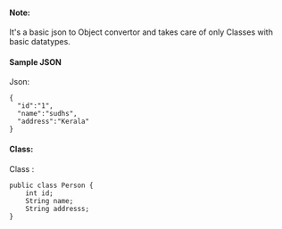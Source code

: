 #### Note:
It's a basic json to Object convertor and takes care of only Classes with basic datatypes. 
#### Sample JSON
Json:
```
{
  "id":"1",
  "name":"sudhs",
  "address":"Kerala"
}
```

#### Class:
Class :
```
public class Person {
	int id;
	String name;
	String addresss;
}
```

